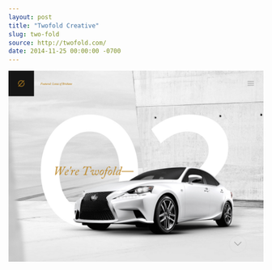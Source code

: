 ```yaml
---
layout: post
title: "Twofold Creative"
slug: two-fold
source: http://twofold.com/
date: 2014-11-25 00:00:00 -0700
---
```


<img src="/assets/img/screenshots/two-fold.jpg">

